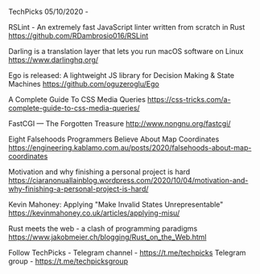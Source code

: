 TechPicks 05/10/2020 -

RSLint - An extremely fast JavaScript linter written from scratch in Rust
https://github.com/RDambrosio016/RSLint

Darling is a translation layer that lets you run macOS software on Linux
https://www.darlinghq.org/

Ego is released: A lightweight JS library for Decision Making & State Machines
https://github.com/oguzeroglu/Ego

A Complete Guide To CSS Media Queries
https://css-tricks.com/a-complete-guide-to-css-media-queries/

FastCGI — The Forgotten Treasure
http://www.nongnu.org/fastcgi/

Eight Falsehoods Programmers Believe About Map Coordinates
https://engineering.kablamo.com.au/posts/2020/falsehoods-about-map-coordinates

Motivation and why finishing a personal project is hard
https://ciaranonuallainblog.wordpress.com/2020/10/04/motivation-and-why-finishing-a-personal-project-is-hard/

Kevin Mahoney: Applying "Make Invalid States Unrepresentable"
https://kevinmahoney.co.uk/articles/applying-misu/

Rust meets the web - a clash of programming paradigms
https://www.jakobmeier.ch/blogging/Rust_on_the_Web.html

Follow TechPicks -
Telegram channel - https://t.me/techpicks
Telegram group - https://t.me/techpicksgroup
